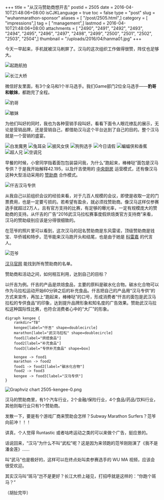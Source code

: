 +++
title = "从汉马赞助商想开去"
postid = 2505
date = 2016-04-10T21:48:06+08:00
isCJKLanguage = true
toc = false
type = "post"
slug = "wuhanmarathon-sponsor"
aliases = [ "/post/2505.html",]
category = [ "impressions",]
tag = [ "management",]
lastmod = 2016-04-10T21:48:06+08:00
attachments = [ "2490", "2491", "2492", "2493", "2494", "2495", "2496", "2497", "2498", "2499", "2500", "2501", "2502", "2503", "2504",]
thumbnail = "/uploads/2016/04/hanma01.jpg"
+++


今天一早起来，手机就被汉马刷屏了。汉马的这次组织工作做得很赞，阵仗也足够大。

![起跑航拍][4]
<!--more-->
![长江大桥][5]

微信好友里面，有3个全马和1个半马选手。我们Game部门2位全马选手——**豹哥和敏妹**，都跑完了全程。

![豹哥][2]

![敏妹][3]

为他们叫好的同时，我也为各种营销手段叫好。看看下面令人眼花缭乱的展示，无论是营销品牌，还是营销自己，都借助汉马这个平台达到了自己的目的。整个汉马就是一个营销的盛宴。

![白发魔男][7]
![兔耳朵][8]
![披风女侠][9]
![狗狗选手][10]
![今日请假][11]
![蝙蝠侠和香蕉][12]
![超人兄][13]
![空调兄][14]

早餐的时候，小曾同学指着面包包装袋问我，为什么“跑起来，棒棒哒”面包是汉马专供？于是我开始解释42.195，以及仟吉使用的 [中央厨房][51] 运营模式，还有像汉马这种大型活动采用的 [赞助商][52] 合作模式。

![仟吉汉马专供][1]

从我自己以前组织会议的经验来看，对于几百人规模的会议，即使是收取一定的门票费用，也是一定要亏损的。若希望有盈余，就必须找赞助商。像汉马这样仅参赛选手就超过2万人，且有官方支持的比赛，有足够的曝光率，一定有规模庞大的赞助商的支持。从仟吉的广告“2016武汉马拉松赛事度假烘焙类官方支持商”来看，汉马的赞助级别应该是分得很细致的。

在范爷的照片里可以看到，这次汉马的冠名赞助商是东风雷诺，顶级赞助商是钱宝、华侨城和特步。范爷能来汉马跑开头和结尾，也是由于她是 [科雷嘉][53] 的代言人。

![范爷][6]

[汉马官网][54] 能找到所有赞助商的名单。

赞助商和活动之间，如何相互利用，达到自己的目标？

以仟吉为例。仟吉的产品是烘焙食品，主要的原料是碳水化合物。碳水化合物可以作为马拉松运动开始60分钟之后的补充食品。仟吉把自己的产品用“汉马专供”的方式来宣传，再加上“跑起来，棒棒哒”的口号，形成消费者“仟吉的面包是武汉马拉松的专供食品”的印象，达到提升品牌形象和知名度的广告效果。赞助武汉马拉松这种国际性比赛，也符合消费者心中的“大厂”的形象。

``` #graphviz name=kengee,type=png
digraph kengee { 
    rankdir="TB"
    kengee[label="仟吉" shape=doublecircle]
    marathon[label="武汉马拉松" shape=doublecircle]
    food1[label="烘焙食品"]
    food2[label="补充食品"]
    food3[label="专供补充食品" shape=box]

    kengee -> food1
    marathon -> food2
    food1 -> food2[label="碳水化合物"]
    food2 -> food3
    kengee -> food3[label="汉马专供"]
} 

```
![Graphviz chart 2505-kengee-0.png](/uploads/2016/04/2505-kengee-0.png)


汉马的赞助商里，有1个汽车行业，2个金融/保险行业，4个食品/药品/饮料行业，其他则每行业只有1个赞助商。

发散一下，要是有个游戏厂商来赞助会怎样？Subway Marathon Surfers？范爷向前冲！！！

讲真，个人觉得 Runtastic 或者咕咚运动之类的可以来做个广告，挺应景的。


话说回来，“汉马”为什么不叫“武松”呢？这是因为来领跑的范爷刚刚演了《我不是潘金莲》……

叫“武马”也是极好的，这样可以在终点处叫卖参赛选手的 WU MA 视频，应该会很受欢迎。

其实汉马叫“斑马”岂不是更好？长江大桥上碰见，打招呼就是这样的：“你跑个斑马？”

（胡扯完毕）

[1]: /uploads/2016/04/hanma01.jpg
[2]: /uploads/2016/04/hanma02.jpg
[3]: /uploads/2016/04/hanma03.jpg
[4]: /uploads/2016/04/hanma04.jpg
[5]: /uploads/2016/04/hanma05.jpg
[6]: /uploads/2016/04/hanma06.jpg
[7]: /uploads/2016/04/hanma07.jpg
[8]: /uploads/2016/04/hanma08.jpg
[9]: /uploads/2016/04/hanma09.jpg
[10]: /uploads/2016/04/hanma10.jpg
[11]: /uploads/2016/04/hanma11.jpg
[12]: /uploads/2016/04/hanma12.jpg
[13]: /uploads/2016/04/hanma13.jpg
[14]: /uploads/2016/04/hanma14.jpg
[51]: http://baike.baidu.com/view/2124430.htm
[52]: http://baike.baidu.com/view/693361.htm
[53]: http://www.dongfeng-renault.com.cn/Infomation/News/2016/4/1
[54]: http://wuhanmarathon.org/html/hezuohuoban_Sponsor/zanzhushang/


